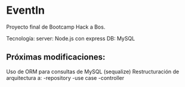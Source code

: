# EventIn

Proyecto final de Bootcamp Hack a Bos.

Tecnología:
server: Node.js con express
DB: MySQL

## Próximas modificaciones:

Uso de ORM para consultas de MySQL (sequalize)
Restructuración de arquitectura a:
-repository
-use case
-controller

